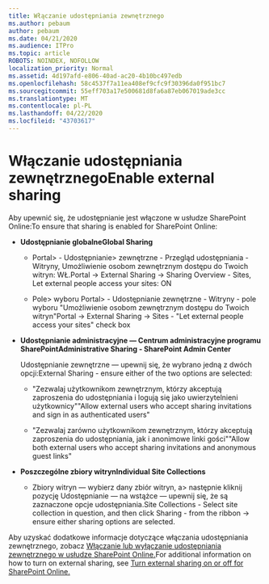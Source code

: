 ```yaml
---
title: Włączanie udostępniania zewnętrznego
ms.author: pebaum
author: pebaum
ms.date: 04/21/2020
ms.audience: ITPro
ms.topic: article
ROBOTS: NOINDEX, NOFOLLOW
localization_priority: Normal
ms.assetid: 4d197afd-e806-40ad-ac20-4b10bc497edb
ms.openlocfilehash: 58c4537f7a11ea408ef9cfc9f30396da0f951bc7
ms.sourcegitcommit: 55eff703a17e500681d8fa6a87eb067019ade3cc
ms.translationtype: MT
ms.contentlocale: pl-PL
ms.lasthandoff: 04/22/2020
ms.locfileid: "43703617"
---
```

# <a name="enable-external-sharing"></a><span data-ttu-id="ed5d4-102">Włączanie udostępniania zewnętrznego</span><span class="sxs-lookup"><span data-stu-id="ed5d4-102">Enable external sharing</span></span>

 <span data-ttu-id="ed5d4-103">Aby upewnić się, że udostępnianie jest włączone w usłudze SharePoint Online:</span><span class="sxs-lookup"><span data-stu-id="ed5d4-103">To ensure that sharing is enabled for SharePoint Online:</span></span>
  
- <span data-ttu-id="ed5d4-104">**Udostępnianie globalne**</span><span class="sxs-lookup"><span data-stu-id="ed5d4-104">**Global Sharing**</span></span>
    
  - <span data-ttu-id="ed5d4-105">Portal\> - Udostępnianie\> zewnętrzne - Przegląd udostępniania - Witryny, Umożliwienie osobom zewnętrznym dostępu do Twoich witryn: WŁ.</span><span class="sxs-lookup"><span data-stu-id="ed5d4-105">Portal -\> External Sharing -\> Sharing Overview - Sites, Let external people access your sites: ON</span></span>
    
  - <span data-ttu-id="ed5d4-106">Pole\> wyboru Portal\> - Udostępnianie zewnętrzne - Witryny - pole wyboru "Umożliwienie osobom zewnętrznym dostępu do Twoich witryn"</span><span class="sxs-lookup"><span data-stu-id="ed5d4-106">Portal -\> External Sharing -\> Sites - "Let external people access your sites" check box</span></span>
    
- <span data-ttu-id="ed5d4-107">**Udostępnianie administracyjne — Centrum administracyjne programu SharePoint**</span><span class="sxs-lookup"><span data-stu-id="ed5d4-107">**Administrative Sharing - SharePoint Admin Center**</span></span>
    
    <span data-ttu-id="ed5d4-108">Udostępnianie zewnętrzne — upewnij się, że wybrano jedną z dwóch opcji:</span><span class="sxs-lookup"><span data-stu-id="ed5d4-108">External Sharing - ensure either of the two options are selected:</span></span>
    
  - <span data-ttu-id="ed5d4-109">"Zezwalaj użytkownikom zewnętrznym, którzy akceptują zaproszenia do udostępniania i logują się jako uwierzytelnieni użytkownicy"</span><span class="sxs-lookup"><span data-stu-id="ed5d4-109">"Allow external users who accept sharing invitations and sign in as authenticated users"</span></span>
    
  - <span data-ttu-id="ed5d4-110">"Zezwalaj zarówno użytkownikom zewnętrznym, którzy akceptują zaproszenia do udostępniania, jak i anonimowe linki gości"</span><span class="sxs-lookup"><span data-stu-id="ed5d4-110">"Allow both external users who accept sharing invitations and anonymous guest links"</span></span>
    
- <span data-ttu-id="ed5d4-111">**Poszczególne zbiory witryn**</span><span class="sxs-lookup"><span data-stu-id="ed5d4-111">**Individual Site Collections**</span></span>
    
  - <span data-ttu-id="ed5d4-112">Zbiory witryn — wybierz dany zbiór witryn, a\> następnie kliknij pozycję Udostępnianie — na wstążce — upewnij się, że są zaznaczone opcje udostępniania.</span><span class="sxs-lookup"><span data-stu-id="ed5d4-112">Site Collections - Select site collection in question, and then click Sharing - from the ribbon -\> ensure either sharing options are selected.</span></span>
    
<span data-ttu-id="ed5d4-113">Aby uzyskać dodatkowe informacje dotyczące włączania udostępniania zewnętrznego, zobacz [Włączanie lub wyłączanie udostępniania zewnętrznego w usłudze SharePoint Online.](https://go.microsoft.com/fwlink/?linkid=2047681&amp;clcid=0x409)</span><span class="sxs-lookup"><span data-stu-id="ed5d4-113">For additional information on how to turn on external sharing, see [Turn external sharing on or off for SharePoint Online.](https://go.microsoft.com/fwlink/?linkid=2047681&amp;clcid=0x409)</span></span>
  


